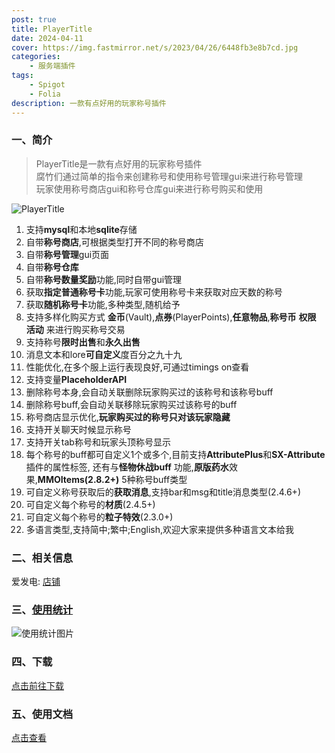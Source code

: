 ```yaml
---
post: true
title: PlayerTitle
date: 2024-04-11
cover: https://img.fastmirror.net/s/2023/04/26/6448fb3e8b7cd.jpg
categories:
    - 服务端插件
tags:
    - Spigot
    - Folia
description: 一款有点好用的玩家称号插件
---
```


### 一、简介

> PlayerTitle是一款有点好用的玩家称号插件  
> 腐竹们通过简单的指令来创建称号和使用称号管理gui来进行称号管理  
> 玩家使用称号商店gui和称号仓库gui来进行称号购买和使用

![PlayerTitle](https://img.fastmirror.net/s/2023/12/14/657b043f842e5.png)

1. 支持**mysql**和本地**sqlite**存储
2. 自带**称号商店**,可根据类型打开不同的称号商店
3. 自带**称号管理**gui页面
4. 自带**称号仓库**
5. 自带**称号数量奖励**功能,同时自带gui管理
6. 获取**指定普通称号卡**功能,玩家可使用称号卡来获取对应天数的称号
7. 获取**随机称号卡**功能,多种类型,随机给予
8. 支持多样化购买方式 **金币**(Vault),**点券**(PlayerPoints),**任意物品**,**称号币** **权限** **活动** 来进行购买称号交易
9. 支持称号**限时出售**和**永久出售**
10. 消息文本和lore**可自定义**度百分之九十九
11. 性能优化,在多个服上运行表现良好,可通过timings on查看
12. 支持变量**PlaceholderAPI**
13. 删除称号本身,会自动关联删除玩家购买过的该称号和该称号buff
14. 删除称号buff,会自动关联移除玩家购买过该称号的buff
15. 称号商店显示优化,**玩家购买过的称号只对该玩家隐藏**
16. 支持开关聊天时候显示称号
17. 支持开关tab称号和玩家头顶称号显示
18. 每个称号的buff都可自定义1个或多个,目前支持**AttributePlus**和**SX-Attribute**插件的属性标签, 还有与**怪物休战buff**
    功能,**原版药水**效果,**MMOItems(2.8.2+)** 5种称号buff类型
19. 可自定义称号获取后的**获取消息**,支持bar和msg和title消息类型(2.4.6+)
20. 可自定义每个称号的**材质**(2.4.5+)
21. 可自定义每个称号的**粒子特效**(2.3.0+)
22. 多语言类型,支持简中;繁中;English,欢迎大家来提供多种语言文本给我

### 二、相关信息

爱发电: [店铺](https://afdian.net/item/8aacfbc8589a11eca01952540025c377)

### 三、[使用统计](https://bstats.org/plugin/bukkit/PlayerTitle/6913)

![使用统计图片](https://bstats.org/signatures/bukkit/PlayerTitle.svg)

### 四、下载

[点击前往下载](https://www.alipan.com/s/6ceo3r8e7zj)

### 五、使用文档

[点击查看](https://ricedoc.handyplus.cn/wiki/PlayerTitle/README)
